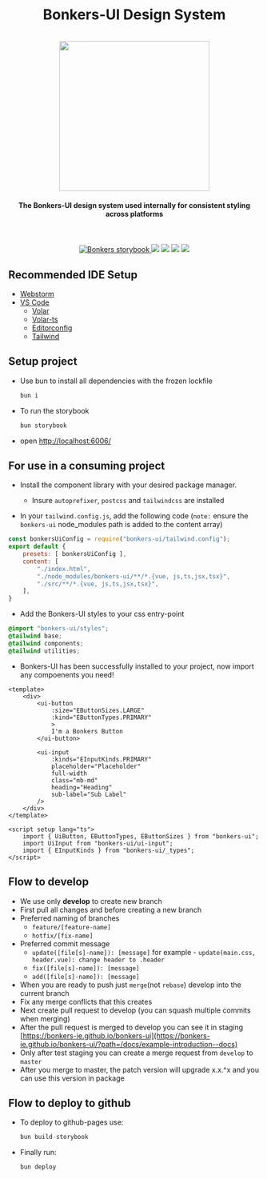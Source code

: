 <h1 align="center">Bonkers-UI Design System</h1>  

<br/>

<div align="center" style="display:flex; flex-direction: column;">
	<a href="https://bonkers-ie.github.io/bonkers-ui" target="_blank">
		<img width="300" src="https://web-assets.bonkers.ie/packs/static/logo/bonkers_logo-279f0cff5a9b71e3059a.svg">
	</a>

<h4>The Bonkers-UI design system used internally for consistent styling across platforms</h3>

<br/>
<br/>

<div align="center">
	<a href="https://bonkers-ie.github.io/bonkers-ui/"  target="_blank">  
		<img alt="Bonkers storybook" src="https://img.shields.io/badge/Bonkers-UI-green.svg?logo=storybook" />  
	</a>
	<img src="https://img.shields.io/npm/v/bonkers-ui?color=green">
	<img src="https://img.shields.io/npm/l/bonkers-ui">
	<img src="https://img.shields.io/npm/dw/bonkers-ui">
	<img src="https://img.badgesize.io/https:/unpkg.com/bonkers-ui/?label=Brotli%20size%3A%20JS&compression=brotli">
</div>
</div>

  
    
## Recommended IDE Setup
- [Webstorm](https://www.jetbrains.com/webstorm/)
- [VS Code](https://code.visualstudio.com/)
  - [Volar](https://marketplace.visualstudio.com/items?itemName=Vue.volar)
  - [Volar-ts](https://marketplace.visualstudio.com/items?itemName=Vue.vscode-typescript-vue-plugin)
  - [Editorconfig](https://marketplace.visualstudio.com/items?itemName=EditorConfig.EditorConfig)
  - [Tailwind](https://marketplace.visualstudio.com/items?itemName=bradlc.vscode-tailwindcss)

## Setup project
- Use bun to install all dependencies with the frozen lockfile

	```js
	bun i
	```
- To run the storybook

	```js
	bun storybook
	```
- open [http://localhost:6006/](http://localhost:6006/)

## For use in a consuming project
- Install the component library with your desired package manager.
	- Insure `autoprefixer`, `postcss` and `tailwindcss` are installed

- In your `tailwind.config.js`, add the following code (`note:` ensure the `bonkers-ui` node_modules path is added to the content array)

```js
const bonkersUiConfig = require("bonkers-ui/tailwind.config");
export default {
	presets: [ bonkersUiConfig ],
	content: [
		"./index.html",
		"./node_modules/bonkers-ui/**/*.{vue, js,ts,jsx,tsx}",
		"./src/**/*.{vue, js,ts,jsx,tsx}",
	],
}
```

- Add the Bonkers-UI styles to your css entry-point

```css
@import "bonkers-ui/styles";
@tailwind base;
@tailwind components;
@tailwind utilities;
```

- Bonkers-UI has been successfully installed to your project, now import any compoenents you need!
```vue
<template>
	<div>
		<ui-button 
			:size="EButtonSizes.LARGE" 
			:kind="EButtonTypes.PRIMARY"
			>
			I'm a Bonkers Button
		</ui-button>

		<ui-input
			:kinds="EInputKinds.PRIMARY"
			placeholder="Placeholder"
			full-width
			class="mb-md"
			heading="Heading"
			sub-label="Sub Label"
		/>	
	</div>
</template>

<script setup lang="ts">
	import { UiButton, EButtonTypes, EButtonSizes } from "bonkers-ui";
	import UiInput from "bonkers-ui/ui-input";
	import { EInputKinds } from "bonkers-ui/_types";
</script>
```

## Flow to develop
- We use only <b>develop</b> to create new branch
- First pull all changes and before creating a new branch
- Preferred naming of branches
  - `feature/[feature-name]`
  - `hotfix/[fix-name]`
- Preferred commit message
  - `update([file[s]-name]): [message]` for example - `update(main.css, header.vue): change header to .header`
  - `fix([file[s]-name]): [message]`
  - `add([file[s]-name]): [message]`
- When you are ready to push just `merge`(not `rebase`) develop into the current branch 
- Fix any merge conflicts that this creates
- Next create pull request to develop (you can squash multiple commits when merging)
- After the pull request is merged to develop you can see it in staging [https://bonkers-ie.github.io/bonkers-ui](https://bonkers-ie.github.io/bonkers-ui/?path=/docs/example-introduction--docs)
- Only after test staging you can create a merge request from `develop` to `master`
- After you merge to master, the patch version will upgrade x.x.^x and you can use this version in package

## Flow to deploy to github
- To deploy to github-pages use:
	```js
	bun build-storybook
	``` 
- Finally run:
	```js
	bun deploy
	```
